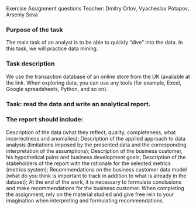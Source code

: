 Exercise
Assignment questions
Teacher: Dmitry Orlov, Vyacheslav Potapov, Arseniy Sova
### Purpose of the task
The main task of an analyst is to be able to quickly “dive” into the data.
In this task, we will practice data mining.

### Task description
We use the transaction database of an online store from the UK (available at the link. When exploring data, you can use any tools (for example, Excel, Google spreadsheets, Python, and so on).

### Task: read the data and write an analytical report.

### The report should include:

Description of the data (what they reflect, quality, completeness, what incorrectness and anomalies);
Description of the applied approach to data analysis (limitations imposed by the presented data and the corresponding interpretation of the assumptions);
Description of the business customer, his hypothetical pains and business development goals;
Description of the stakeholders of the report with the rationale for the selected metrics (metrics system);
Recommendations on the business customer data model (what do you think is important to track in addition to what is already in the dataset);
At the end of the work, it is necessary to formulate conclusions and make recommendations for the business customer.
When completing the assignment, rely on the material studied and give free rein to your imagination when interpreting and formulating recommendations.